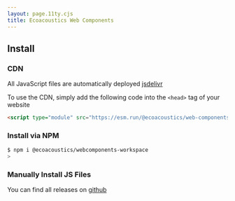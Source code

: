 ```yaml
---
layout: page.11ty.cjs
title: Ecoacoustics Web Components
---
```


## Install

### CDN

All JavaScript files are automatically deployed [jsdelivr](https://www.jsdelivr.com/package/npm/@ecoacoustics/web-components)

To use the CDN, simply add the following code into the `<head>` tag of your website

```html
<script type="module" src="https://esm.run/@ecoacoustics/web-components"></script>
```

### Install via NPM

```sh
$ npm i @ecoacoustics/webcomponents-workspace
>
```

### Manually Install JS Files

You can find all releases on [github](https://github.com/ecoacoustics/web-components/releases)
